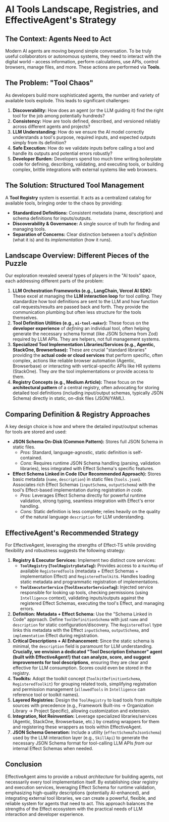 # AI Tools Landscape, Registries, and EffectiveAgent's Strategy

## The Context: Agents Need to Act

Modern AI agents are moving beyond simple conversation. To be truly useful collaborators or autonomous systems, they need to interact with the digital world – access information, perform calculations, use APIs, control browsers, manage files, and more. These actions are performed via **Tools**.

## The Problem: "Tool Chaos"

As developers build more sophisticated agents, the number and variety of available tools explode. This leads to significant challenges:

1.  **Discoverability:** How does an agent (or the LLM guiding it) find the right tool for the job among potentially hundreds?
2.  **Consistency:** How are tools defined, described, and versioned reliably across different agents and projects?
3.  **LLM Understanding:** How do we ensure the AI model correctly understands a tool's purpose, required inputs, and expected outputs simply from its definition?
4.  **Safe Execution:** How do we validate inputs before calling a tool and handle its outputs and potential errors robustly?
5.  **Developer Burden:** Developers spend too much time writing boilerplate code for defining, describing, validating, and executing tools, or building complex, brittle integrations with external systems like web browsers.

## The Solution: Structured Tool Management

A **Tool Registry** system is essential. It acts as a centralized catalog for available tools, bringing order to the chaos by providing:

*   **Standardized Definitions:** Consistent metadata (name, description) and schema definitions for inputs/outputs.
*   **Discoverability & Governance:** A single source of truth for finding and managing tools.
*   **Separation of Concerns:** Clear distinction between a tool's *definition* (what it is) and its *implementation* (how it runs).

## Landscape Overview: Different Pieces of the Puzzle

Our exploration revealed several types of players in the "AI tools" space, each addressing different parts of the problem:

1.  **LLM Orchestration Frameworks (e.g., LangChain, Vercel AI SDK):** These excel at managing the **LLM interaction loop** for tool *calling*. They standardize how tool definitions are sent to the LLM and how function call requests/results are passed back and forth. They provide the communication plumbing but often less structure for the tools themselves.
2.  **Tool Definition Utilities (e.g., `ai-tool-maker`):** These focus on the **developer experience** of *defining* an individual tool, often helping generate the necessary schema format (like JSON Schema from Zod) required by LLM APIs. They are helpers, not full management systems.
3.  **Specialized Tool Implementation Libraries/Services (e.g., Agentic, StackOne, Browserbase):** These are crucial "standard libraries" providing the **actual code or cloud services** that perform specific, often complex, actions like reliable browser automation (Agentic, Browserbase) or interacting with vertical-specific APIs like HR systems (StackOne). They *are* the tool implementations or provide access to them.
4.  **Registry Concepts (e.g., Medium Article):** These focus on the **architectural pattern** of a central registry, often advocating for storing detailed tool definitions (including input/output schemas, typically JSON Schema) directly in static, on-disk files (JSON/YAML).

## Comparing Definition & Registry Approaches

A key design choice is how and where the detailed input/output schemas for tools are stored and used:

*   **JSON Schema On-Disk (Common Pattern):** Stores full JSON Schema in static files.
    *   *Pros:* Standard, language-agnostic, static definition is self-contained.
    *   *Cons:* Requires runtime JSON Schema handling (parsing, validation libraries), less integrated with Effect Schema's specific features.
*   **Effect Schema Linked in Code (Our Recommended Approach):** Stores basic metadata (`name`, `description`) in static files (`tools.json`). Associates rich Effect Schemas (`inputSchema`, `outputSchema`) with the tool's Effect-based implementation during registration *in code*.
    *   *Pros:* Leverages Effect Schema directly for powerful runtime validation, strong typing, seamless integration with Effect's error handling.
    *   *Cons:* Static definition is less complete; relies heavily on the quality of the natural language `description` for LLM understanding.

## EffectiveAgent's Recommended Strategy

For EffectiveAgent, leveraging the strengths of Effect-TS while providing flexibility and robustness suggests the following strategy:

1.  **Registry & Executor Services:** Implement two distinct core services:
    *   **`ToolRegistry` (`ToolRegistryDataTag`):** Provides access to a `HashMap` of available `RegisteredTool`s (metadata + Effect Schemas + implementation Effect) and `RegisteredToolkit`s. Handles loading static metadata and programmatic registration of implementations.
    *   **`ToolExecutorService` (`ToolExecutorServiceTag`):** Injected service responsible for looking up tools, checking permissions (using `Intelligence` context), validating inputs/outputs against the registered Effect Schemas, executing the tool's Effect, and managing errors.
2.  **Definition: Metadata + Effect Schema:** Use the "Schema Linked in Code" approach. Define `ToolDefinitionSchema` with just `name` and `description` for static configuration/discovery. The `RegisteredTool` type links this metadata with the Effect `inputSchema`, `outputSchema`, and `implementation` Effect during registration.
3.  **Critical Descriptions + AI Enhancement:** Since the static schema is minimal, the `description` field is paramount for LLM understanding. **Crucially, we envision a dedicated "Tool Description Enhancer" agent (built with EffectiveAgent!) that can analyze, score, and suggest improvements for tool descriptions**, ensuring they are clear and effective for LLM consumption. Scores could even be stored in the registry.
4.  **Toolkits:** Adopt the toolkit concept (`ToolkitDefinitionSchema`, `RegisteredToolkit`) for grouping related tools, simplifying registration and permission management (`allowedTools` in `Intelligence` can reference tool or toolkit names).
5.  **Layered Registries:** Design the `ToolRegistry` to load tools from multiple sources with precedence (e.g., Framework Built-ins -> Organization Library -> Project Specific), allowing customization and extension.
6.  **Integration, Not Reinvention:** Leverage specialized libraries/services (Agentic, StackOne, Browserbase, etc.) by creating wrappers for them and registering these wrappers as tools within EffectiveAgent.
7.  **JSON Schema Generation:** Include a utility (`effectSchemaToJsonSchema`) used by the LLM interaction layer (e.g., `SkillApi`) to generate the necessary JSON Schema format for tool-calling LLM APIs *from* our internal Effect Schemas when needed.

## Conclusion

EffectiveAgent aims to provide a robust *architecture* for building agents, not necessarily every tool implementation itself. By establishing clear registry and execution services, leveraging Effect Schema for runtime validation, emphasizing high-quality descriptions (potentially AI-enhanced), and integrating external tool libraries, we can create a powerful, flexible, and reliable system for agents that need to act. This approach balances the strengths of the Effect ecosystem with the practical needs of LLM interaction and developer experience.

